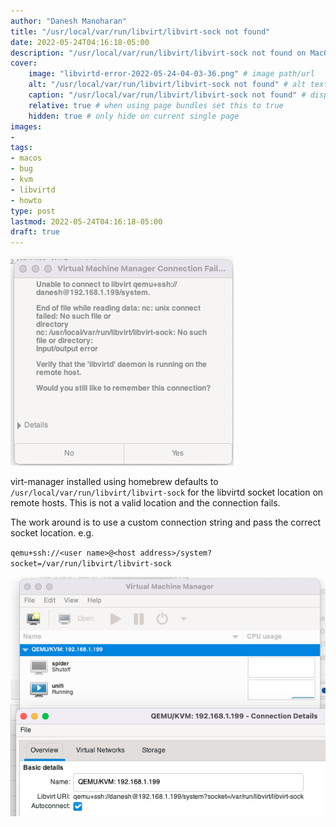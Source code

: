 ```yaml
---
author: "Danesh Manoharan"
title: "/usr/local/var/run/libvirt/libvirt-sock not found"
date: 2022-05-24T04:16:18-05:00
description: "/usr/local/var/run/libvirt/libvirt-sock not found on MacOS" # Post description, shows up below title
cover:
    image: "libvirtd-error-2022-05-24-04-03-36.png" # image path/url
    alt: "/usr/local/var/run/libvirt/libvirt-sock not found" # alt text
    caption: "/usr/local/var/run/libvirt/libvirt-sock not found" # display caption under cover
    relative: true # when using page bundles set this to true
    hidden: true # only hide on current single page
images:
- 
tags:
- macos
- bug
- kvm
- libvirtd
- howto
type: post
lastmod: 2022-05-24T04:16:18-05:00
draft: true
---
```

![/usr/local/var/run/libvirt/libvirt-sock not found error](libvirtd-error-2022-05-24-04-03-36.png)

virt-manager installed using homebrew defaults to `/usr/local/var/run/libvirt/libvirt-sock` for the libvirtd socket location on remote hosts. This is not a valid location and the connection fails.

The work around is to use a custom connection string and pass the correct socket location. e.g.

`qemu+ssh://<user name>@<host address>/system?socket=/var/run/libvirt/libvirt-sock`

![Custom connection string for remote libvirtd socket](libvirtd-error-2022-05-24-04-32-00.png)
